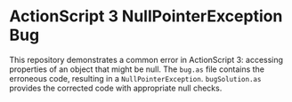 # ActionScript 3 NullPointerException Bug

This repository demonstrates a common error in ActionScript 3: accessing properties of an object that might be null.  The `bug.as` file contains the erroneous code, resulting in a `NullPointerException`.  `bugSolution.as` provides the corrected code with appropriate null checks.